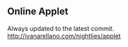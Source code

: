 Online Applet
-------------

Always updated to the latest commit. http://ivanarellano.com/nightlies/applet